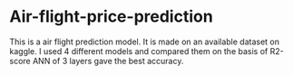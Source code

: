 # Air-flight-price-prediction
This is a air flight prediction model. It is made on an available dataset on kaggle. 
I used 4 different models and compared them on the basis of R2-score 
ANN of 3 layers gave the best accuracy.
